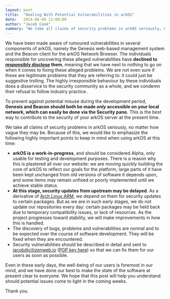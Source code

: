 ```yaml
---
layout: post
title:  "Dealing With Potential Vulnerabilities in arkOS"
date:   2014-06-09 12:00:00
author: "Jacob Cook"
summary: "We take all claims of security problems in arkOS seriously, no matter how vague they may be."
---
```

We have been made aware of rumoured vulnerabilities in several components of arkOS, namely the Genesis web-based management system and the Beacon client for the arkOS Network Browser. The individuals responsible for uncovering these alleged vulnerabilities have **declined to [responsibly disclose](https://en.wikipedia.org/wiki/Responsible_disclosure) them**, meaning that we have next to nothing to go on when it comes to fixing these alleged problems. We are not even sure if these are legitimate problems that they are referring to: it could just be suggestive trolling. The highly irresponsible behaviour by these individuals does a disservice to the security community as a whole, and we condemn their refusal to follow industry practice.

To prevent against potential misuse during the development period, **Genesis and Beacon should both be made *only* accessible on your local network, which can easily be done via the Security pane.** This is the best way to contribute to the security of your arkOS server at the present time.

We take all claims of security problems in arkOS seriously, no matter how vague they may be. Because of this, we would like to emphasize the following highly important points to keep in mind when using arkOS at this time:

* **arkOS is a work-in-progress**, and should be considered Alpha, only usable for testing and development purposes. There is a reason why this is plastered all over our website: we are moving quickly building the core of arkOS to reflect our goals for the platform, large parts of it have been kept unchanged from old versions of software it depends upon, and some items may remain unfixed or poorly implemented until we achieve stable status.
* **At this stage, security updates from upstream may be delayed**. As a derivative of [Arch Linux ARM](http://archlinuxarm.org), we depend on them for security updates to certain packages. But as we are in such early stages, we do not update our repositories every day: certain packages may be held back due to temporary compatibility issues, or lack of resources. As the project progresses toward stability, we will make improvements in how this is handled.
* The discovery of bugs, problems and vulnerabilities are normal and to be expected over the course of software development. They will be fixed when they are encountered.
* Security vulnerabilities should be described in detail and sent to [jacob@citizenweb.io](mailto:jacob@citizenweb.io) ([PGP key here](http://pgp.mit.edu/pks/lookup?op=get&amp;search=0x8F00446AE49F2D26)) so that we can fix them for our users as soon as possible.

Even in these early days, the well-being of our users is foremost in our mind, and we have done our best to make the state of the software at present clear to everyone. We hope that this post will help you understand should potential issues come to light in the coming weeks.

Thank you.
